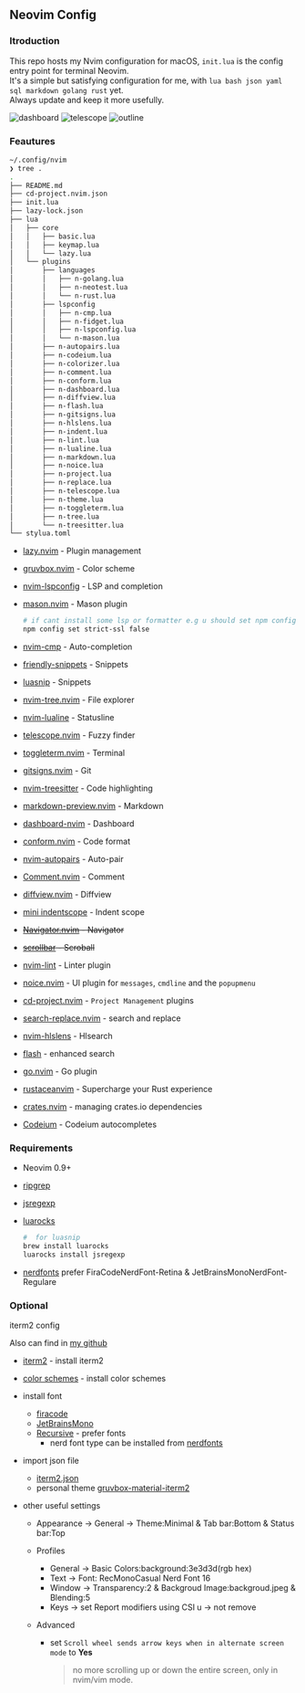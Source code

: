 ## Neovim Config

### Itroduction

This repo hosts my Nvim configuration for macOS, `init.lua` is the config entry point for terminal Neovim.  
It's a simple but satisfying configuration for me, with `lua bash json yaml sql markdown golang rust` yet.  
Always update and keep it more usefully.

<img src="https://cdn.jsdelivr.net/gh/asang24/blog-img/go/202404151334838.png" alt="dashboard" />

<img src="https://cdn.jsdelivr.net/gh/asang24/blog-img/go/202404151335169.png" alt="telescope" />

<img src="https://cdn.jsdelivr.net/gh/asang24/blog-img/go/202404151337040.png" alt="outline" />



### Feautures

```bash
~/.config/nvim 
❯ tree .
.
├── README.md
├── cd-project.nvim.json
├── init.lua
├── lazy-lock.json
├── lua
│   ├── core
│   │   ├── basic.lua
│   │   ├── keymap.lua
│   │   └── lazy.lua
│   └── plugins
│       ├── languages
│       │   ├── n-golang.lua
│       │   ├── n-neotest.lua
│       │   └── n-rust.lua
│       ├── lspconfig
│       │   ├── n-cmp.lua
│       │   ├── n-fidget.lua
│       │   ├── n-lspconfig.lua
│       │   └── n-mason.lua
│       ├── n-autopairs.lua
│       ├── n-codeium.lua
│       ├── n-colorizer.lua
│       ├── n-comment.lua
│       ├── n-conform.lua
│       ├── n-dashboard.lua
│       ├── n-diffview.lua
│       ├── n-flash.lua
│       ├── n-gitsigns.lua
│       ├── n-hlslens.lua
│       ├── n-indent.lua
│       ├── n-lint.lua
│       ├── n-lualine.lua
│       ├── n-markdown.lua
│       ├── n-noice.lua
│       ├── n-project.lua
│       ├── n-replace.lua
│       ├── n-telescope.lua
│       ├── n-theme.lua
│       ├── n-toggleterm.lua
│       ├── n-tree.lua
│       └── n-treesitter.lua
└── stylua.toml
```

- [lazy.nvim](https://github.com/folke/lazy.nvim) - Plugin management
- [gruvbox.nvim](https://github.com/ellisonleao/gruvbox.nvim) - Color scheme
- [nvim-lspconfig](https://github.com/neovim/nvim-lspconfig) - LSP and completion 
- [mason.nvim](https://github.com/williamboman/mason.nvim) - Mason plugin 

    ```bash
    # if cant install some lsp or formatter e.g u should set npm config set strict-ssl false
    npm config set strict-ssl false
    ```

- [nvim-cmp](https://github.com/hrsh7th/nvim-cmp) - Auto-completion 
- [friendly-snippets](https://github.com/rafamadriz/friendly-snippets) - Snippets
- [luasnip](https://github.com/L3MON4D3/LuaSnip) - Snippets
- [nvim-tree.nvim](https://github.com/nvim-tree/nvim-tree.lua) - File explorer
- [nvim-lualine](https://github.com/nvim-lualine/lualine.nvim) - Statusline
- [telescope.nvim](https://github.com/nvim-telescope/telescope.nvim) - Fuzzy finder
- [toggleterm.nvim](https://github.com/akinsho/toggleterm.nvim) - Terminal
- [gitsigns.nvim](https://github.com/lewis6991/gitsigns.nvim) - Git
- [nvim-treesitter](https://github.com/nvim-treesitter/nvim-treesitter) - Code highlighting
- [markdown-preview.nvim](https://github.com/iamcco/markdown-preview.nvim) - Markdown
- [dashboard-nvim](https://github.com/nvimdev/dashboard-nvim) - Dashboard
- [conform.nvim](https://github.com/stevearc/conform.nvim) - Code format
- [nvim-autopairs](https://github.com/windwp/nvim-autopairs) - Auto-pair
- [Comment.nvim](https://github.com/numToStr/Comment.nvim) - Comment
- [diffview.nvim](https://github.com/sindrets/diffview.nvim) - Diffview
- [mini indentscope](https://github.com/echasnovski/mini.indentscope) - Indent scope
- ~~[Navigator.nvim](https://github.com/numToStr/Navigator.nvim) - Navigator~~
- ~~[scrollbar](https://github.com/petertriho/nvim-scrollbar) - Scroball~~
- [nvim-lint](https://github.com/mfussenegger/nvim-lint) - Linter plugin
- [noice.nvim](https://github.com/folke/noice.nvim) - UI plugin for `messages`, `cmdline` and the `popupmenu`
- [cd-project.nvim](https://github.com/LintaoAmons/cd-project.nvim) - `Project Management` plugins
- [search-replace.nvim](https://github.com/roobert/search-replace.nvim) - search and replace
- [nvim-hlslens](https://github.com/kevinhwang91/nvim-hlslens) - Hlsearch
- [flash](https://github.com/folke/flash.nvim) - enhanced search
- [go.nvim](https://github.com/ray-x/go.nvim) - Go plugin
- [rustaceanvim](https://github.com/mrcjkb/rustaceanvim) - Supercharge your Rust experience
- [crates.nvim](https://github.com/Saecki/crates.nvim) - managing crates.io dependencies
- [Codeium](https://github.com/Exafunction/codeium.vim) - Codeium autocompletes

### Requirements

- Neovim 0.9+
- [ripgrep](https://github.com/BurntSushi/ripgrep)
- [jsregexp](https://github.com/kmarius/jsregexp)

- [luarocks](https://github.com/luarocks/luarocks/wiki/Installation-instructions-for-macOS)

    ```bash
    #  for luasnip
    brew install luarocks
    luarocks install jsregexp
    ```

- [nerdfonts](https://www.nerdfonts.com/font-downloads) prefer FiraCodeNerdFont-Retina & JetBrainsMonoNerdFont-Regulare

### Optional

iterm2 config

Also can find in [my github](https://github.com/asang24/dotfiles)

- [iterm2](https://iterm2.com/) - install iterm2
- [color schemes](https://github.com/mbadolato/iTerm2-Color-Schemes) - install color schemes
- install font
  - [firacode](https://github.com/tonsky/FiraCode)
  - [JetBrainsMono](https://github.com/JetBrains/JetBrainsMono)
  - [Recursive](https://www.recursive.design/) - prefer fonts
    - nerd font type can be installed from [nerdfonts](https://www.nerdfonts.com/font-downloads)
- import json file
  - [iterm2.json](https://github.com/asang24/dotfiles/blob/main/iterm2/iterm2.json)
  - personal theme [gruvbox-material-iterm2](https://github.com/AmmarCodes/gruvbox-material-iterm2)
- other useful settings

  - Appearance -> General -> Theme:Minimal & Tab bar:Bottom & Status bar:Top
  - Profiles

    - General -> Basic Colors:background:3e3d3d(rgb hex)
    - Text -> Font: RecMonoCasual Nerd Font 16
    - Window -> Transparency:2 & Backgroud Image:backgroud.jpeg & Blending:5
    - Keys -> set Report modifiers using CSI u -> not remove
  
  - Advanced
  
      - set `Scroll wheel sends arrow keys when in alternate screen mode` to **Yes**
  
          >   no more scrolling up or down the entire screen, only in nvim/vim mode.
